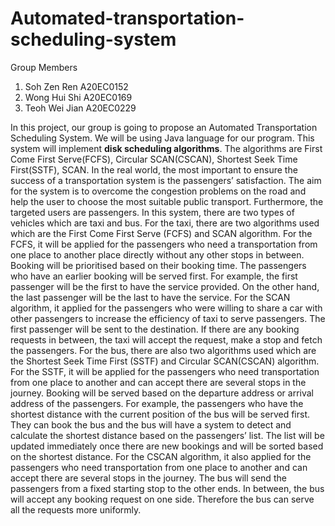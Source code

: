 # Automated-transportation-scheduling-system

Group Members
1. Soh Zen Ren A20EC0152
2. Wong Hui Shi A20EC0169
3. Teoh Wei Jian A20EC0229


In this project, our group is going to propose an Automated Transportation Scheduling System. We will be using Java language for our program. This system will implement **disk scheduling algorithms**. The algorithms are First Come First Serve(FCFS), Circular SCAN(CSCAN), Shortest Seek Time First(SSTF), SCAN. In the real world, the most important to ensure the success of a transportation system is the passengers’ satisfaction. The aim for the system is to overcome the congestion problems on the road and help the user to choose the most suitable public transport. Furthermore, the targeted users are passengers. In this system, there are two types of vehicles which are taxi and bus.
For the taxi, there are two algorithms used which are the First Come First Serve (FCFS) and SCAN algorithm. For the FCFS, it will be applied for the passengers who need a transportation from one place to another place directly without any other stops in between. Booking will be prioritised based on their booking time. The passengers who have an earlier booking will be served first. For example, the first passenger will be the first to have the service provided. On the other hand, the last passenger will be the last to have the service. 
For the SCAN algorithm, it applied for the passengers who were willing to share a car with other passengers to increase the efficiency of taxi to serve passengers. The first passenger will be sent to the destination. If there are any booking requests in between, the taxi will accept the request, make a stop and fetch the passengers. 
For the bus, there are also two algorithms used which are the Shortest Seek Time First (SSTF) and Circular SCAN(CSCAN) algorithm. For the SSTF, it will be applied for the passengers who need transportation from one place to another and can accept there are several stops in the journey. Booking will be served based on the departure address or arrival address of the passengers. For example, the passengers who have the shortest distance with the current position of the bus will be served first. They can book the bus and the bus will have a system to detect and calculate the shortest distance based on the passengers’ list. The list will be updated immediately once there are new bookings and will be sorted based on the shortest distance.
For the CSCAN algorithm, it also applied for the passengers who need transportation from one place to another and can accept there are several stops in the journey. The bus will send the passengers from a fixed starting stop to the other ends. In between, the bus will accept any booking request on one side. Therefore the bus can serve all the requests more uniformly.
